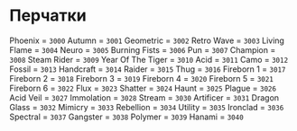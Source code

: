 # Перчатки


Phoenix = `3000`
Autumn = `3001`
Geometric = `3002`
Retro Wave = `3003`
Living Flame = `3004`
Neuro = `3005`
Burning Fists = `3006`
Pun = `3007`
Champion = `3008`
Steam Rider = `3009`
Year Of The Tiger = `3010`
Acid = `3011`
Camo = `3012`
Fossil = `3013`
Handcraft = `3014`
Raider = `3015`
Thug = `3016`
Fireborn 1 = `3017`
Fireborn 2 = `3018`
Fireborn 3 = `3019`
Fireborn 4 = `3020`
Fireborn 5 = `3021`
Fireborn 6 = `3022`
Flux = `3023`
Shatter = `3024`
Haunt = `3025`
Plague = `3026`
Acid Veil = `3027`
Immolation = `3028`
Stream = `3030`
Artificer = `3031`
Dragon Glass = `3032`
Mimicry = `3033`
Rebellion = `3034`
Utility = `3035`
Ironclad = `3036`
Spectral = `3037`
Gangster = `3038`
Polymer = `3039`
Hanami = `3040`
